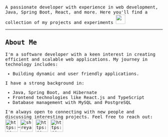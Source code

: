 <samp>
A passionate developer with experience in web development, Java, Spring Boot, React, and more. Here you'll find a collection of my projects and experiments <img width="30px" src="https://media.tenor.com/images/8c62f4bdbf2f2a1d1f702c3550693e79/tenor.gif"> </p> <hr>
 
## About Me
I'm a software developer with a keen interest in creating efficient and scalable web applications. My journey in technology includes:
- Building dynamic and user friendly applications.

I have a strong background in:
- Java, Spring Boot, and Hibernate
- Frontend technologies like React.js and TypeScript
- Database management with MySQL and PostgreSQL

<p align="left">
I'm always open to connecting with new people and discussing interesting projects. Feel free to reach out: <br>
 <a href=https://www.linkedin.com/in/shreyasingh04/ target="blank">
  <img align="center" src=https://www.vecteezy.com/vector-art/12660862-linkedin-logo-on-transparent-isolated-background" alt="https://www.linkedin.com/in/shreyasingh04/" height="40" width="40" />
  </a>
 <a href="mailto:shreyasingh47990@gmail.com?subject=subject&cc=cc@gmail.com">
  <img align="center" src="https://www.icone-png.com/png/6/6066.png" alt="shreya" height="40" width="40"/></a>
<a href=https://newrealitiesoflife.wordpress.com/home/ target="blank">
 <img align="center" src=https://th.bing.com/th/id/OIP.KbrXRESASaLiyCsGhN8JcAHaHa?pid=ImgDet&rs=1"  alt="https://newrealitiesoflife.wordpress.com/home/" height="40" width="40" /></a>
<a href=https://www.deviantart.com/elgaf/gallery/ target="blank"><img align="center" src=https://www.cleanpng.com/png-computer-icons-rsum-linkedin-logo-job-hunting-5121316/" alt="https://www.deviantart.com/elgaf/gallery/" height="40" width="40" /></a>
</p>
</samp>
